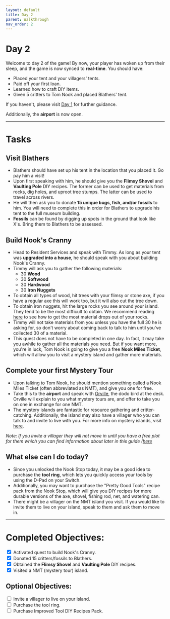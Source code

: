 ```yaml
---
layout: default
title: Day 2
parent: Walkthrough
nav_order: 2
---
```


# Day 2

Welcome to day 2 of the game! By now, your player has woken up from their sleep, and the game is now synced to **real-time**. You should have:
- Placed your tent and your villagers' tents.
- Paid off your first loan.
- Learned how to craft DIY items.
- Given 5 critters to Tom Nook and placed Blathers' tent.

If you haven't, please visit [Day 1](https://chibisnorlax.github.io/acnhbeginners/walkthrough/day%201) for further guidance.

Additionally, the **airport** is now open.

* * *

# Tasks

## Visit Blathers
- Blathers should have set up his tent in the location that you placed it. Go pay him a visit!
- Upon first speaking with him, he should give you the **Flimsy Shovel** and **Vaulting Pole** DIY recipes. The former can be used to get materials from rocks, dig holes, and uproot tree stumps. The latter can be used to travel across rivers.
- He will then ask you to donate **15 unique bugs, fish, and/or fossils** to him. You will need to complete this in order for Blathers to upgrade his tent to the full museum building. 
- **Fossils** can be found by digging up spots in the ground that look like X's. Bring them to Blathers to be assessed. 

## Build Nook's Cranny 
- Head to Resident Services and speak with Timmy. As long as your tent was **upgraded into a house**, he should speak with you about building Nook's Cranny.
- Timmy will ask you to gather the following materials:
  - 30 **Wood**
  - 30 **Softwood**
  - 30 **Hardwood**
  - 30 **Iron Nuggets**
- To obtain all types of wood, hit trees with your flimsy or stone axe, if you have a regular axe this will work too, but it will also cut the tree down.
- To obtain iron nuggets, hit the large rocks you see around your island. They tend to be the most difficult to obtain. We recommend reading [here](https://chibisnorlax.github.io/acnhfaq/island-life/#how-can-i-get-8-hits-from-a-rock) to see how to get the most material drops out of your rocks.
- Timmy will not take materials from you unless you have the full 30 he is asking for, so don't worry about coming back to talk to him until you've collected 30 of a material.
- This quest does not have to be completed in one day. In fact, it may take you awhile to gather all the materials you need. But if you want more, you're in luck, Tom Nook is going to give you a free **Nook Miles Ticket**, which will allow you to visit a mystery island and gather more materials. 

## Complete your first Mystery Tour
- Upon talking to Tom Nook, he should mention something called a Nook Miles Ticket (often abbreviated as NMT), and give you one for free. 
- Take this to the **airport** and speak with [Orville](https://chibisnorlax.github.io/acnhfaq/npc/#orville-and-wilbur), the dodo bird at the desk. Orville will explain to you what mystery tours are, and offer to take you on one in exchange for one NMT.
- The mystery islands are fantastic for resource gathering and critter-catching. Additionally, the island may also have a villager who you can talk to and invite to live with you. For more info on mystery islands, visit [here](https://chibisnorlax.github.io/acnhfaq/island-life/#what-are-the-different-mystery-islands-and-what-can-i-find-on-them). 


*Note: If you invite a villager they will not move in until you have a free plot for them which you can find information about later in this guide ([here](https://chibisnorlax.github.io/acnhbeginners/walkthrough/day%203/#new-villagers)*
## What else can I do today?
- Since you unlocked the Nook Stop today, it may be a good idea to purchase the **tool ring**, which lets you quickly access your tools by using the D-Pad on your Switch.
- Additionally, you may want to purchase the "Pretty Good Tools" recipe pack from the Nook Stop, which will give you DIY recipes for more durable versions of the axe, shovel, fishing rod, net, and watering can.
- There might be a villager on the NMT island you visit. If you would like to invite them to live on your island, speak to them and ask them to move in.

* * *

# Completed Objectives:
<div>
  <input type="checkbox" checked="yes"/>  
    <label>Activated quest to build Nook's Cranny.</label> <br>
  <input type="checkbox" checked="yes"/>  
    <label>Donated 15 critters/fossils to Blathers.</label> <br>
  <input type="checkbox" checked="yes"/>  
  <label>Obtained the <b>Flimsy Shovel</b> and <b>Vaulting Pole</b> DIY recipes.</label> <br>
  <input type="checkbox" checked="yes"/>  
    <label>Visited a NMT (mystery tour) island.</label> <br>
</div>

## Optional Objectives:
<div>
  <input type="checkbox">  
    <label>Invite a villager to live on your island.</label> <br>
  <input type="checkbox">  
    <label>Purchase the tool ring.</label> <br>
  <input type="checkbox">
    <label>Purchase Improved Tool DIY Recipes Pack.</label> <br>
</div>
